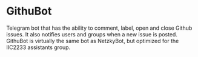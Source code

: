# GithuBot
Telegram bot that has the ability to comment, label, open and close Github issues. It also notifies users and groups when a new issue is posted. GithuBot is virtually the same bot as NetzkyBot, but optimized for the IIC2233 assistants group.
